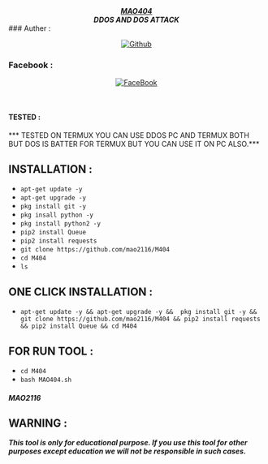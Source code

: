 <div align ="center"> 
<i><b> <a href="https://www.facebook.com/mAoVirUs2116/">
MAO404 </a><br>
DDOS AND DOS ATTACK </b></i>

</div>
### Auther :
<p align="center">
<a href="https://github.com/mao2116"><img title="Github" src="https://img.shields.io/badge/mao2116-grey?style=for-the-badge&logo=github"></a> </p>

### Facebook :
<p align="center"> 
<a href="https://www.facebook.com/mAoVirUs2116/"><img title="FaceBook" src="https://img.shields.io/badge/FB-MAO VIRUS-lightgrey?style=for-the-badge&logo=facebook"></a>
</p>

<br>

#### TESTED :

*** TESTED ON TERMUX YOU CAN USE DDOS PC AND TERMUX BOTH BUT DOS IS BATTER FOR TERMUX BUT YOU CAN USE IT ON PC ALSO.***

## INSTALLATION  :

* `apt-get update -y`
* `apt-get upgrade -y`
* `pkg install git -y`
* `pkg insall python -y`
* `pkg install python2 -y`
* `pip2 install Queue`
* `pip2 install requests`
* `git clone https://github.com/mao2116/M404`
* `cd M404`
* `ls`

## ONE CLICK INSTALLATION :
* `apt-get update -y && apt-get upgrade -y &&  pkg install git -y && git clone https://github.com/mao2116/M404 && pip2 install requests && pip2 install Queue && cd M404 `


## FOR RUN TOOL :
* `cd M404`
* `bash MAO404.sh`



##### MAO2116

## WARNING : 
***This tool is only for educational purpose. If you use this tool for other purposes except education we will not be responsible in such cases.***
